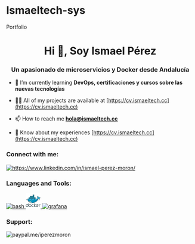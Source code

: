 # Ismaeltech-sys
Portfolio<h1 align="center">Hi 👋, Soy Ismael Pérez</h1>
<h3 align="center">Un apasionado de microservicios y Docker desde Andalucía</h3>

- 🌱 I’m currently learning **DevOps, certificaciones y cursos sobre las nuevas tecnologías**

- 👨‍💻 All of my projects are available at [https://cv.ismaeltech.cc](https://cv.ismaeltech.cc)

- 📫 How to reach me **hola@ismaeltech.cc**

- 📄 Know about my experiences [https://cv.ismaeltech.cc](https://cv.ismaeltech.cc)

<h3 align="left">Connect with me:</h3>
<p align="left">
<a href="https://linkedin.com/in/https://www.linkedin.com/in/ismael-perez-moron/" target="blank"><img align="center" src="https://raw.githubusercontent.com/rahuldkjain/github-profile-readme-generator/master/src/images/icons/Social/linked-in-alt.svg" alt="https://www.linkedin.com/in/ismael-perez-moron/" height="30" width="40" /></a>
</p>

<h3 align="left">Languages and Tools:</h3>
<p align="left"> <a href="https://www.gnu.org/software/bash/" target="_blank" rel="noreferrer"> <img src="https://www.vectorlogo.zone/logos/gnu_bash/gnu_bash-icon.svg" alt="bash" width="40" height="40"/> </a> <a href="https://www.docker.com/" target="_blank" rel="noreferrer"> <img src="https://raw.githubusercontent.com/devicons/devicon/master/icons/docker/docker-original-wordmark.svg" alt="docker" width="40" height="40"/> </a> <a href="https://grafana.com" target="_blank" rel="noreferrer"> <img src="https://www.vectorlogo.zone/logos/grafana/grafana-icon.svg" alt="grafana" width="40" height="40"/> </a> </p>

<h3 align="left">Support:</h3>
<p><a href="https://www.buymeacoffee.com/paypal.me/iperezmoron"> <img align="left" src="https://cdn.buymeacoffee.com/buttons/v2/default-yellow.png" height="50" width="210" alt="paypal.me/iperezmoron" /></a></p><br><br>


